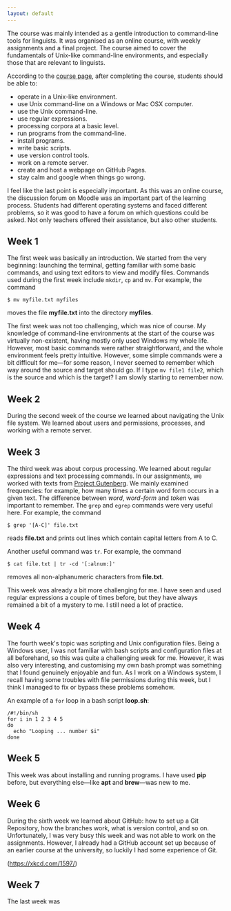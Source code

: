 ```yaml
---
layout: default
---
```


The course was mainly intended as a gentle introduction to command-line tools for linguists.
It was organised as an online course, with weekly assignments and a final project.
The course aimed to cover the fundamentals of Unix-like command-line environments, and
especially those that are relevant to linguists.

According to the [course page](https://courses.helsinki.fi/en/kik-lg218/126710126),
after completing the course, students should be able to:

- operate in a Unix-like environment.
- use Unix command-line on a Windows or Mac OSX computer.
- use the Unix command-line.
- use regular expressions.
- processing corpora at a basic level.
- run programs from the command-line.
- install programs.
- write basic scripts.
- use version control tools.
- work on a remote server.
- create and host a webpage on GitHub Pages.
- stay calm and google when things go wrong.

I feel like the last point is especially important. As this was an online course,
the discussion forum on Moodle was an important part of the learning process.
Students had different operating systems and faced different problems,
so it was good to have a forum on which questions could be asked.
Not only teachers offered their assistance, but also other students.


## Week 1

The first week was basically an introduction. We started from the very beginning:
launching the terminal, getting familiar with some basic commands, and using text
editors to view and modify files. Commands used during the first week include
`mkdir`, `cp` and `mv`. For example, the command

```
$ mv myfile.txt myfiles
```

moves the file **myfile.txt** into the directory **myfiles**.

The first week was not too challenging, which was nice of course. My knowledge of
command-line environments at the start of the course was virtually non-existent,
having mostly only used Windows my whole life. However, most basic commands were
rather straightforward, and the whole environment feels pretty intuitive. However,
some simple commands were a bit difficult for me—for some reason, I never seemed
to remember which way around the source and target should go. If I type
`mv file1 file2`, which is the source and which is the target? I am slowly
starting to remember now.


## Week 2

During the second week of the course we learned about navigating the Unix file system.
We learned about users and permissions, processes, and working with a remote server.


## Week 3

The third week was about corpus processing. We learned about regular expressions and
text processing commands. In our assignments, we worked with texts from [Project Gutenberg](http://www.gutenberg.org/).
We mainly examined frequencies: for example, how many times a certain word form occurs in a given text. The difference between *word*, *word-form* and
*token* was important to remember. The `grep` and `egrep` commands were very useful here.
For example, the command

```
$ grep '[A-C]' file.txt
```

reads **file.txt** and prints out lines which contain capital letters from A to C.

Another useful command was ``tr``. For example, the command

```
$ cat file.txt | tr -cd '[:alnum:]'
```

removes all non-alphanumeric characters from **file.txt**.

This week was already a bit more challenging for me. I have seen and used regular
expressions a couple of times before, but they have always remained a bit of a mystery
to me. I still need a lot of practice.


## Week 4

The fourth week's topic was scripting and Unix configuration files. Being a Windows user,
I was not familiar with bash scripts and configuration files at all beforehand, so this
was quite a challenging week for me. However, it was also very interesting, and customising
my own bash prompt was something that I found genuinely enjoyable and fun. As I work on a
Windows system, I recall having some troubles with file permissions during this week, but
I think I managed to fix or bypass these problems somehow.

An example of a `for` loop in a bash script **loop.sh**:

```
/#!/bin/sh
for i in 1 2 3 4 5
do
  echo "Looping ... number $i"
done
```

## Week 5

This week was about installing and running programs. I have used **pip** before, but
everything else—like **apt** and **brew**—was new to me.


## Week 6

During the sixth week we learned about GitHub: how to set up a Git Repository, how the
branches work, what is version control, and so on. Unfortunately, I was very busy this
week and was not able to work on the assignments. However, I already had a GitHub account
set up because of an earlier course at the university, so luckily I had some experience
of Git.

(https://xkcd.com/1597/)


## Week 7

The last week was 
